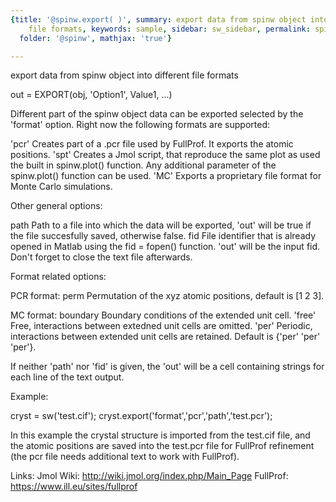 ```yaml
---
{title: '@spinw.export( )', summary: export data from spinw object into different
    file formats, keywords: sample, sidebar: sw_sidebar, permalink: spinw_export.html,
  folder: '@spinw', mathjax: 'true'}

---
```

export data from spinw object into different file formats
 
out = EXPORT(obj, 'Option1', Value1, ...)
 
Different part of the spinw object data can be exported selected by the
'format' option. Right now the following formats are supported:
 
'pcr'     Creates part of a .pcr file used by FullProf. It exports the
          atomic positions.
'spt'     Creates a Jmol script, that reproduce the same plot as used the
          built in spinw.plot() function. Any additional parameter of the
          spinw.plot() function can be used.
'MC'      Exports a proprietary file format for Monte Carlo simulations.
 
 
Other general options:
 
path      Path to a file into which the data will be exported, 'out' will
          be true if the file succesfully saved, otherwise false.
fid       File identifier that is already opened in Matlab using the
          fid = fopen() function. 'out' will be the input fid. Don't
          forget to close the text file afterwards.
 
 
Format related options:
 
PCR format:
perm      Permutation of the xyz atomic positions, default is [1 2 3].
 
MC format:
boundary  Boundary conditions of the extended unit cell.
                'free'  Free, interactions between extedned unit cells are
                        omitted.
                'per'   Periodic, interactions between extended unit cells
                        are retained.
            Default is {'per' 'per' 'per'}.
 
If neither 'path' nor 'fid' is given, the 'out' will be a cell containing
strings for each line of the text output.
 
Example:
 
cryst = sw('test.cif');
cryst.export('format','pcr','path','test.pcr');
 
In this example the crystal structure is imported from the test.cif file,
and the atomic positions are saved into the test.pcr file for FullProf
refinement (the pcr file needs additional text to work with FullProf).
 
Links:
Jmol Wiki: http://wiki.jmol.org/index.php/Main_Page
FullProf:  https://www.ill.eu/sites/fullprof
 
